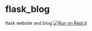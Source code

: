 # flask_blog
flask website and blog
[![Run on Repl.it](https://repl.it/badge/github/brentrain/flask_blog)](https://repl.it/github/brentrain/flask_blog)